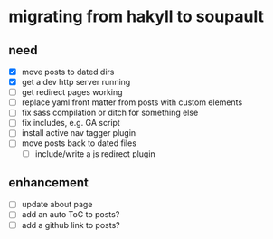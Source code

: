 # migrating from hakyll to soupault

## need

- [x] move posts to dated dirs
- [x] get a dev http server running
- [ ] get redirect pages working
- [ ] replace yaml front matter from posts with custom elements
- [ ] fix sass compilation or ditch for something else
- [ ] fix includes, e.g. GA script
- [ ] install active nav tagger plugin
- [ ] move posts back to dated files
  - [ ] include/write a js redirect plugin

## enhancement

- [ ] update about page
- [ ] add an auto ToC to posts?
- [ ] add a github link to posts?
